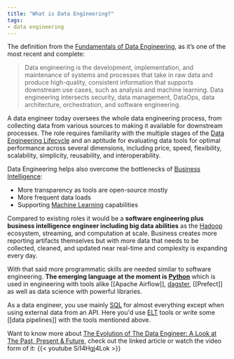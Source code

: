 ```yaml
---
title: "What is Data Engineering?"
tags:
- data engineering
---
```

The definition from the [Fundamentals of Data Engineering](https://www.oreilly.com/library/view/fundamentals-of-data/9781098108298/), as it’s one of the most recent and complete: 
> Data engineering is the development, implementation, and maintenance of systems and processes that take in raw data and produce high-quality, consistent information that supports downstream use cases, such as analysis and machine learning. Data engineering intersects security, data management, DataOps, data architecture, orchestration, and software engineering.

A data engineer today oversees the whole data engineering process, from collecting data from various sources to making it available for downstream processes. The role requires familiarity with the multiple stages of the [Data Engineering Lifecycle](term/data%20engineering%20lifecycle.md) and an aptitude for evaluating data tools for optimal performance across several dimensions, including price, speed, flexibility, scalability, simplicity, reusability, and interoperability.

Data Engineering helps also overcome the bottlenecks of [Business Intelligence](term/business%20intelligence.md):
- More transparency as tools are open-source mostly
- More frequent data loads
- Supporting [Machine Learning](Machine%20Learning.md) capabilities 

Compared to existing roles it would be a **software engineering plus business intelligence engineer including big data abilities** as the [Hadoop](term/apache%20hadoop.md) ecosystem, streaming, and computation at scale. Business creates more reporting artifacts themselves but with more data that needs to be collected, cleaned, and updated near real-time and complexity is expanding every day.

With that said more programmatic skills are needed similar to software engineering. **The emerging language at the moment is [Python](term/python.md)** which is used in engineering with tools alike [[Apache Airflow]], [dagster](dagster.md), [[Prefect]] as well as data science with powerful libraries.

As a data engineer, you use mainly [SQL](term/sql.md) for almost everything except when using external data from an API. Here you'd use [ELT](term/elt.md) tools or write some [[data pipelines]] with the tools mentioned above.

Want to know more about [The Evolution of The Data Engineer: A Look at The Past, Present & Future](https://airbyte.com/blog/data-engineering-past-present-and-future), check out the linked article or watch the video form of it:
{{< youtube Si14Hgj4Lok >}}

